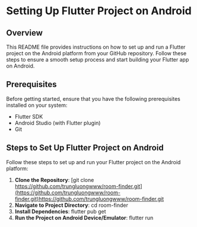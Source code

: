 # Setting Up Flutter Project on Android

## Overview
This README file provides instructions on how to set up and run a Flutter project on the Android platform from your GitHub repository. Follow these steps to ensure a smooth setup process and start building your Flutter app on Android.

## Prerequisites
Before getting started, ensure that you have the following prerequisites installed on your system:
- Flutter SDK
- Android Studio (with Flutter plugin)
- Git

## Steps to Set Up Flutter Project on Android
Follow these steps to set up and run your Flutter project on the Android platform:

1. **Clone the Repository**: [git clone https://github.com/trungluongwww/room-finder.git](https://github.com/trungluongwww/room-finder.git)https://github.com/trungluongwww/room-finder.git
2. **Navigate to Project Directory**: cd room-finder
3. **Install Dependencies**: flutter pub get
4. **Run the Project on Android Device/Emulator**: flutter run
